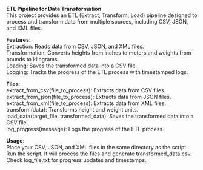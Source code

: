 **ETL Pipeline for Data Transformation**  
This project provides an ETL (Extract, Transform, Load) pipeline designed to process and transform data from multiple sources, including CSV, JSON, and XML files.

**Features**:  
Extraction: Reads data from CSV, JSON, and XML files.    
Transformation: Converts heights from inches to meters and weights from pounds to kilograms.  
Loading: Saves the transformed data into a CSV file.  
Logging: Tracks the progress of the ETL process with timestamped logs.  

**Files**:  
extract_from_csv(file_to_process): Extracts data from CSV files.  
extract_from_json(file_to_process): Extracts data from JSON files.  
extract_from_xml(file_to_process): Extracts data from XML files.  
transform(data): Transforms height and weight units.  
load_data(target_file, transformed_data): Saves the transformed data into a CSV file.  
log_progress(message): Logs the progress of the ETL process.  

**Usage:**  
Place your CSV, JSON, and XML files in the same directory as the script.  
Run the script. It will process the files and generate transformed_data.csv.  
Check log_file.txt for progress updates and timestamps.

